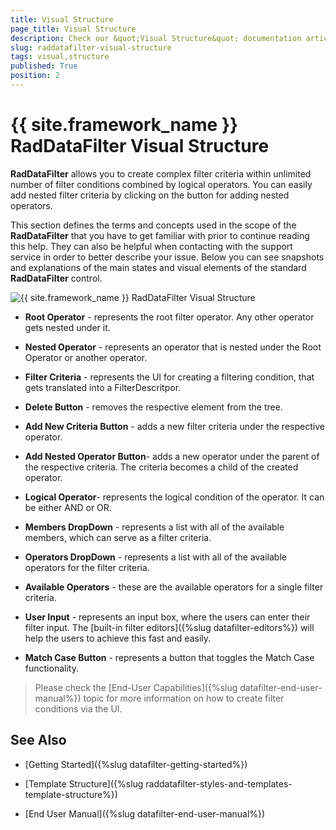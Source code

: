 ```yaml
---
title: Visual Structure
page_title: Visual Structure
description: Check our &quot;Visual Structure&quot; documentation article for the RadDataFilter {{ site.framework_name }} control.
slug: raddatafilter-visual-structure
tags: visual,structure
published: True
position: 2
---
```


# {{ site.framework_name }} RadDataFilter Visual Structure


__RadDataFilter__ allows you to create complex filter criteria within unlimited number of filter conditions combined by logical operators. You can easily add nested filter criteria by clicking on the button for adding nested operators.

This section defines the terms and concepts used in the scope of the __RadDataFilter__ that you have to get familiar with prior to continue reading this help. They can also be helpful when contacting with the support service in order to better describe your issue. Below you can see snapshots and explanations of the main states and visual elements of the standard __RadDataFilter__ control.

![{{ site.framework_name }} RadDataFilter Visual Structure](images/RadDataFilter_VisualStructure_01.png)

* __Root Operator__ - represents the root filter operator. Any other operator gets nested under it.

* __Nested Operator__ - represents an operator that is nested under the Root Operator or another operator.

* __Filter Criteria__ - represents the UI for creating a filtering condition, that gets translated into a FilterDescritpor.

* __Delete Button__ - removes the respective element from the tree. 

* __Add New Criteria Button__ - adds a new filter criteria under the respective operator.

* __Add Nested Operator Button__- adds a new operator under the parent of the respective criteria. The criteria becomes a child of the created operator.

* __Logical Operator__- represents the logical condition of the operator. It can be either AND or OR.

* __Members DropDown__ - represents a list with all of the available members, which can serve as a filter criteria.

* __Operators DropDown__ - represents a list with all of the available operators for the filter criteria.

* __Available Operators__ - these are the available operators for a single filter criteria.

* __User Input__ - represents an input box, where the users can enter their filter input. The [built-in filter editors]({%slug datafilter-editors%}) will help the users to achieve this fast and easily.

* __Match Case Button__ - represents a button that toggles the Match Case functionality.

>Please check the [End-User Capabilities]({%slug datafilter-end-user-manual%}) topic for more information on how to create filter conditions via the UI. 

## See Also

 * [Getting Started]({%slug datafilter-getting-started%})

 * [Template Structure]({%slug raddatafilter-styles-and-templates-template-structure%})

 * [End User Manual]({%slug datafilter-end-user-manual%})
